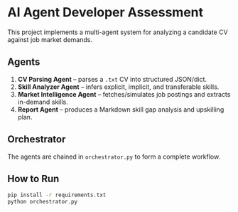 # AI Agent Developer Assessment

This project implements a multi-agent system for analyzing a candidate CV against job market demands.

## Agents
1. **CV Parsing Agent** – parses a `.txt` CV into structured JSON/dict.
2. **Skill Analyzer Agent** – infers explicit, implicit, and transferable skills.
3. **Market Intelligence Agent** – fetches/simulates job postings and extracts in-demand skills.
4. **Report Agent** – produces a Markdown skill gap analysis and upskilling plan.

## Orchestrator
The agents are chained in `orchestrator.py` to form a complete workflow.

## How to Run
```bash
pip install -r requirements.txt
python orchestrator.py

